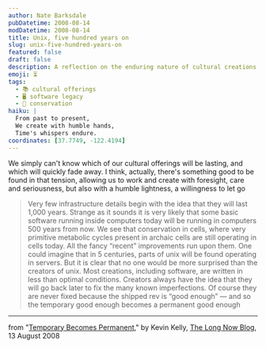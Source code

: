 ```yaml
---
author: Nate Barksdale
pubDatetime: 2008-08-14
modDatetime: 2008-08-14
title: Unix, five hundred years on
slug: unix-five-hundred-years-on
featured: false
draft: false
description: A reflection on the enduring nature of cultural creations and the unexpected permanence of what was once deemed temporary.
emoji: ⏳
tags:
  - 📚 cultural offerings
  - 🖥️ software legacy
  - 🌱 conservation
haiku: |
  From past to present,  
  We create with humble hands,  
  Time's whispers endure.
coordinates: [37.7749, -122.4194]
---
```


We simply can't know which of our cultural offerings will be lasting, and which will quickly fade away. I think, actually, there's something good to be found in that tension, allowing us to work and create with foresight, care and seriousness, but also with a humble lightness, a willingness to let go

> Very few infrastructure details begin with the idea that they will last 1,000 years. Strange as it sounds it is very likely that some basic software running inside computers today will be running in computers 500 years from now. We see that conservation in cells, where very primitive metabolic cycles present in archaic cells are still operating in cells today. All the fancy “recent” improvements run upon them. One could imagine that in 5 centuries, parts of unix will be found operating in servers. But it is clear that no one would be more surprised than the creators of unix. Most creations, including software, are written in less than optimal conditions. Creators always have the idea that they will go back later to fix the many known imperfections. Of course they are never fixed because the shipped rev is “good enough” — and so the temporary good enough becomes a permanent good enough

---

from "[Temporary Becomes Permanent](http://blog.longnow.org/2008/08/13/temporary-becomes-permanent/)," by Kevin Kelly, [The Long Now Blog](http://blog.longnow.org/2008/08/13/temporary-becomes-permanent/), 13 August 2008

